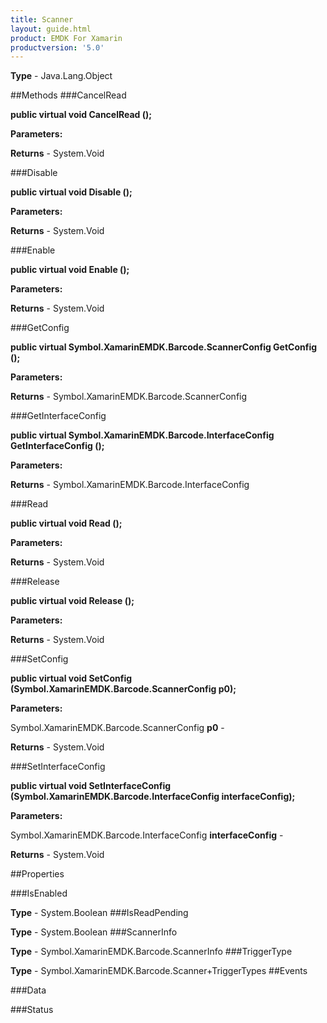 ```yaml
---
title: Scanner
layout: guide.html
product: EMDK For Xamarin 
productversion: '5.0' 
---
```



**Type** - Java.Lang.Object

##Methods
###CancelRead

**public virtual void CancelRead ();**



**Parameters:**

**Returns** - System.Void

###Disable

**public virtual void Disable ();**



**Parameters:**

**Returns** - System.Void

###Enable

**public virtual void Enable ();**



**Parameters:**

**Returns** - System.Void

###GetConfig

**public virtual Symbol.XamarinEMDK.Barcode.ScannerConfig GetConfig ();**



**Parameters:**

**Returns** - Symbol.XamarinEMDK.Barcode.ScannerConfig

###GetInterfaceConfig

**public virtual Symbol.XamarinEMDK.Barcode.InterfaceConfig GetInterfaceConfig ();**



**Parameters:**

**Returns** - Symbol.XamarinEMDK.Barcode.InterfaceConfig

###Read

**public virtual void Read ();**



**Parameters:**

**Returns** - System.Void

###Release

**public virtual void Release ();**



**Parameters:**

**Returns** - System.Void

###SetConfig

**public virtual void SetConfig (Symbol.XamarinEMDK.Barcode.ScannerConfig p0);**



**Parameters:**

Symbol.XamarinEMDK.Barcode.ScannerConfig **p0**  - 

**Returns** - System.Void

###SetInterfaceConfig

**public virtual void SetInterfaceConfig (Symbol.XamarinEMDK.Barcode.InterfaceConfig interfaceConfig);**



**Parameters:**

Symbol.XamarinEMDK.Barcode.InterfaceConfig **interfaceConfig**  - 

**Returns** - System.Void

##Properties

###IsEnabled


**Type** - System.Boolean
###IsReadPending


**Type** - System.Boolean
###ScannerInfo


**Type** - Symbol.XamarinEMDK.Barcode.ScannerInfo
###TriggerType


**Type** - Symbol.XamarinEMDK.Barcode.Scanner+TriggerTypes
##Events

###Data



###Status



